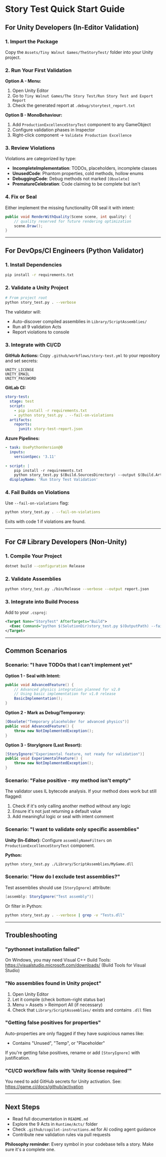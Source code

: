 # Story Test Quick Start Guide

## For Unity Developers (In-Editor Validation)

### 1. Import the Package

Copy the `Assets/Tiny Walnut Games/TheStoryTest/` folder into your Unity project.

### 2. Run Your First Validation

**Option A - Menu:**

1. Open Unity Editor
2. Go to `Tiny Walnut Games/The Story Test/Run Story Test and Export Report`
3. Check the generated report at `.debug/storytest_report.txt`

**Option B - MonoBehaviour:**

1. Add `ProductionExcellenceStoryTest` component to any GameObject
2. Configure validation phases in Inspector
3. Right-click component → `Validate Production Excellence`

### 3. Review Violations

Violations are categorized by type:

- **IncompleteImplementation**: TODOs, placeholders, incomplete classes
- **UnusedCode**: Phantom properties, cold methods, hollow enums
- **DebuggingCode**: Debug methods not marked `[Obsolete]`
- **PrematureCelebration**: Code claiming to be complete but isn't

### 4. Fix or Seal

Either implement the missing functionality OR seal it with intent:

```csharp
public void RenderWithQuality(Scene scene, int quality) {
    // quality reserved for future rendering optimization
    scene.Draw();
}
```

---

## For DevOps/CI Engineers (Python Validator)

### 1. Install Dependencies

```bash
pip install -r requirements.txt
```

### 2. Validate a Unity Project

```bash
# From project root
python story_test.py . --verbose
```

The validator will:

- Auto-discover compiled assemblies in `Library/ScriptAssemblies/`
- Run all 9 validation Acts
- Report violations to console

### 3. Integrate with CI/CD

**GitHub Actions:**
Copy `.github/workflows/story-test.yml` to your repository and set secrets:

```secrets
UNITY_LICENSE
UNITY_EMAIL  
UNITY_PASSWORD
```

**GitLab CI:**

```yaml
story-test:
  stage: test
  script:
    - pip install -r requirements.txt
    - python story_test.py . --fail-on-violations
  artifacts:
    reports:
      junit: story-test-report.json
```

**Azure Pipelines:**

```yaml
- task: UsePythonVersion@0
  inputs:
    versionSpec: '3.11'
    
- script: |
    pip install -r requirements.txt
    python story_test.py $(Build.SourcesDirectory) --output $(Build.ArtifactStagingDirectory)/story-test.json
  displayName: 'Run Story Test Validation'
```

### 4. Fail Builds on Violations

Use `--fail-on-violations` flag:

```bash
python story_test.py . --fail-on-violations
```

Exits with code 1 if violations are found.

---

## For C# Library Developers (Non-Unity)

### 1. Compile Your Project

```bash
dotnet build --configuration Release
```

### 2. Validate Assemblies

```bash
python story_test.py ./bin/Release --verbose --output report.json
```

### 3. Integrate into Build Process

Add to your `.csproj`:

```xml
<Target Name="StoryTest" AfterTargets="Build">
  <Exec Command="python $(SolutionDir)story_test.py $(OutputPath) --fail-on-violations" />
</Target>
```

---

## Common Scenarios

### Scenario: "I have TODOs that I can't implement yet"

**Option 1 - Seal with Intent:**

```csharp
public void AdvancedFeature() {
    // Advanced physics integration planned for v2.0
    // Using basic implementation for v1.0 release
    BasicImplementation();
}
```

**Option 2 - Mark as Debug/Temporary:**

```csharp
[Obsolete("Temporary placeholder for advanced physics")]
public void AdvancedFeature() {
    throw new NotImplementedException();
}
```

**Option 3 - StoryIgnore (Last Resort):**

```csharp
[StoryIgnore("Experimental feature, not ready for validation")]
public void ExperimentalFeature() {
    throw new NotImplementedException();
}
```

### Scenario: "False positive - my method isn't empty"

The validator uses IL bytecode analysis. If your method does work but still flagged:

1. Check if it's only calling another method without any logic
2. Ensure it's not just returning a default value
3. Add meaningful logic or seal with intent comment

### Scenario: "I want to validate only specific assemblies"

**Unity (In-Editor):**
Configure `assemblyNameFilters` on `ProductionExcellenceStoryTest` component.

**Python:**

```bash
python story_test.py ./Library/ScriptAssemblies/MyGame.dll
```

### Scenario: "How do I exclude test assemblies?"

Test assemblies should use `[StoryIgnore]` attribute:

```csharp
[assembly: StoryIgnore("Test assembly")]
```

Or filter in Python:

```bash
python story_test.py . --verbose | grep -v "Tests.dll"
```

---

## Troubleshooting

### "pythonnet installation failed"

On Windows, you may need Visual C++ Build Tools:
<https://visualstudio.microsoft.com/downloads/> (Build Tools for Visual Studio)

### "No assemblies found in Unity project"

1. Open Unity Editor
2. Let it compile (check bottom-right status bar)
3. Menu > Assets > Reimport All (if necessary)
4. Check that `Library/ScriptAssemblies/` exists and contains `.dll` files

### "Getting false positives for properties"

Auto-properties are only flagged if they have suspicious names like:

- Contains "Unused", "Temp", or "Placeholder"

If you're getting false positives, rename or add `[StoryIgnore]` with justification.

### "CI/CD workflow fails with 'Unity license required'"

You need to add GitHub secrets for Unity activation. See:
<https://game.ci/docs/github/activation>

---

## Next Steps

- Read full documentation in `README.md`
- Explore the 9 Acts in `Runtime/Acts/` folder
- Check `.github/copilot-instructions.md` for AI coding agent guidance
- Contribute new validation rules via pull requests

**Philosophy reminder**: Every symbol in your codebase tells a story. Make sure it's a complete one.
